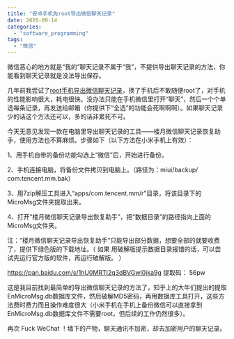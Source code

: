 ```yaml
---
title: "安卓手机免root导出微信聊天记录"
date: 2020-09-14
categories: 
  - "software_programming"
tags: 
  - "微信"
---
```


微信恶心的地方就是“我的”聊天记录不属于“我”，不提供导出聊天记录的方法，你能看到聊天记录就是没法导出保存。

几年前我尝试了[root手机导出微信聊天记录](http://www.jfsay.com/archives/1305.html)，换了手机后不敢随便root了，对手机的性能影响很大，耗电很快。没办法只能在手机微信里打开“聊天”，然后一个个单选每条记录，再发送给邮箱（你提供下“全选”的功能会死啊啊啊）。如果聊天记录少的话这个方法还可以，多的话非累死不可。

今天无意见发现一款在电脑里导出聊天记录的工具——楼月微信聊天记录恢复助手，使用方法也不算麻烦。步骤如下（以下方法在小米手机上有效）：

1、用手机自带的备份功能勾选上“微信”后，开始进行备份。

2、手机连接电脑，将备份文件拷贝到电脑上。（路径为：miui/backup/ com.tencent.mm.bak）

3、用7zip解压工具进入“apps/com.tencent.mm/r”目录，将该目录下的MicroMsg文件夹提取出来。

4、打开“楼月微信聊天记录导出恢复助手”，把“数据目录”的路径指向上面的MicroMsg文件夹。

注：“楼月微信聊天记录导出恢复助手”只能导出部分数据，想要全部的就要收费了，提供下绿色版的下载地址。（ 如果 用破解版提示数据目录报错的话，可以尝试先运行官方版的软件，再运行破解版。 ）

https://pan.baidu.com/s/1hU0MRTI2q3dBVGwl0jka9g 提取码： 56pw

这是我目前找到最简单的导出微信聊天记录的方法了，知乎上的大牛们提出的提取 EnMicroMsg.db数据库文件，然后破解MD5密码，再用数据库工具打开，这些方法费时费力而且操作难度很大（小米手机在手机上备份微信可以直接拿到 EnMicroMsg.db数据库文件不需要root，但后续的工作仍然很多）。

再次 Fuck WeChat ！墙下的产物，聊天通讯不加密，却去加密用户的聊天记录。
